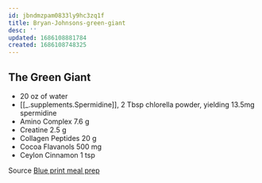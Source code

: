 ```yaml
---
id: jbndmzpam0833ly9hc3zq1f
title: Bryan-Johnsons-green-giant
desc: ''
updated: 1686108881784
created: 1686108748325
---
```


## The Green Giant
- 20 oz of water
- [[_.supplements.Spermidine]], 2 Tbsp chlorella powder, yielding 13.5mg spermidine
- Amino Complex 7.6 g
- Creatine 2.5 g
- Collagen Peptides 20 g
- Cocoa Flavanols 500 mg
- Ceylon Cinnamon 1 tsp

Source [Blue print meal prep](https://blueprint.bryanjohnson.co/#step-1-meal-prep)